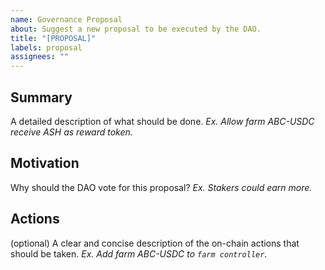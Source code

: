 ```yaml
---
name: Governance Proposal
about: Suggest a new proposal to be executed by the DAO.
title: "[PROPOSAL]"
labels: proposal
assignees: ""
---
```


## Summary

A detailed description of what should be done. _Ex. Allow farm ABC-USDC receive ASH as reward token._

## Motivation

Why should the DAO vote for this proposal? _Ex. Stakers could earn more._

## Actions

(optional) A clear and concise description of the on-chain actions that should be taken. _Ex. Add farm ABC-USDC to `farm controller`._